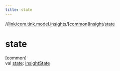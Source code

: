 ```yaml
---
title: state
---
```

//[link](../../../index.html)/[com.tink.model.insights](../index.html)/[[common]Insight](index.html)/[state](state.html)



# state



[common]\
val [state](state.html): [InsightState](../[common]-insight-state/index.html)





